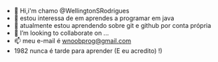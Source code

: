- 👋 Hi,i'm chamo @WellingtonSRodrigues
- 👀 estou interessa de em aprendes a programar em java
- 🌱 atualmente estou aprendendo sobre git e github por conta própria
- 💞️ I’m looking to collaborate on ...
- 📫 meu e-mail é wnoobprog@gmail.com
- 1982 nunca é tarde para aprender (E eu acredito) !)
  
<!---
WellingtonSRodrigues/WellingtonSRodrigues is a ✨ special ✨ repository because its `README.md` (this file) appears on your GitHub profile.
You can click the Preview link to take a look at your changes.
--->
